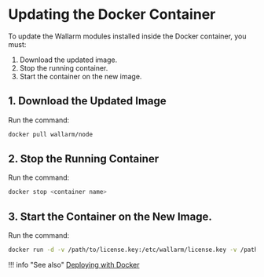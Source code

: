 # Updating the Docker Container

To update the Wallarm modules installed inside the Docker
container, you must:

1. Download the updated image.
2. Stop the running container.
3. Start the container on the new image.

## 1. Download the Updated Image

Run the command:

``` bash
docker pull wallarm/node
```

## 2. Stop the Running Container

Run the command:

``` bash
docker stop <container name>
```

## 3. Start the Container on the New Image.

Run the command:

``` bash
docker run -d -v /path/to/license.key:/etc/wallarm/license.key -v /path/to/node.yaml:/etc/wallarm/node.yaml -e NGINX_BACKEND=93.184.216.34 wallarm/node
```

!!! info "See also"
    [Deploying with Docker](installation-docker-en.md)